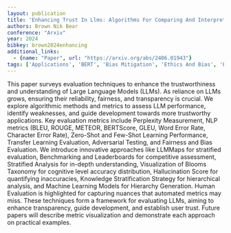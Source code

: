```yaml
---
layout: publication
title: 'Enhancing Trust In Llms: Algorithms For Comparing And Interpreting Llms'
authors: Brown Nik Bear
conference: "Arxiv"
year: 2024
bibkey: brown2024enhancing
additional_links:
  - {name: "Paper", url: "https://arxiv.org/abs/2406.01943"}
tags: ['Applications', 'BERT', 'Bias Mitigation', 'Ethics And Bias', 'Fairness', 'Few Shot', 'Fine Tuning', 'Model Architecture', 'Security', 'Survey Paper', 'Tools']
---
```

This paper surveys evaluation techniques to enhance the trustworthiness and understanding of Large Language Models (LLMs). As reliance on LLMs grows, ensuring their reliability, fairness, and transparency is crucial. We explore algorithmic methods and metrics to assess LLM performance, identify weaknesses, and guide development towards more trustworthy applications. Key evaluation metrics include Perplexity Measurement, NLP metrics (BLEU, ROUGE, METEOR, BERTScore, GLEU, Word Error Rate, Character Error Rate), Zero-Shot and Few-Shot Learning Performance, Transfer Learning Evaluation, Adversarial Testing, and Fairness and Bias Evaluation. We introduce innovative approaches like LLMMaps for stratified evaluation, Benchmarking and Leaderboards for competitive assessment, Stratified Analysis for in-depth understanding, Visualization of Blooms Taxonomy for cognitive level accuracy distribution, Hallucination Score for quantifying inaccuracies, Knowledge Stratification Strategy for hierarchical analysis, and Machine Learning Models for Hierarchy Generation. Human Evaluation is highlighted for capturing nuances that automated metrics may miss. These techniques form a framework for evaluating LLMs, aiming to enhance transparency, guide development, and establish user trust. Future papers will describe metric visualization and demonstrate each approach on practical examples.
